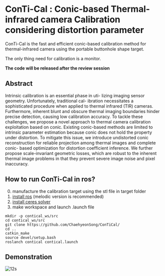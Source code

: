 # ConTi-Cal : Conic-based Thermal-infrared camera Calibration considering distortion parameter

ConTi-Cal is the fast and efficient conic-based calibration method for thermal-infrared camera using the portable buttonhole shape target. 

The only thing need for calibration is a monitor.

**The code will be released after the review session**

## Abstract
Intrinsic calibration is an essential phase in uti-
lizing imaging sensor geometry. Unfortunately, traditional cal-
ibration necessitates a sophisticated procedure when applied
to thermal infrared (TIR) cameras. Furthermore, inherent
blunt and obscure thermal imaging boundaries hinder precise
detection, causing low calibration accuracy. To tackle these
challenges, we propose a novel approach to thermal camera
calibration exploitation based on conic. Existing conic-based
methods are limited to intrinsic parameter estimation because
conic does not hold the property under distortion. To mitigate
this issue, we introduce undistorted conic reconstruction for
reliable projection among thermal images and complete conic-
based optimization for distortion coefficient inference. We
further propose scale-invariant geometric losses, which are
robust to the inherent thermal image problems in that they
prevent severe image noise and pixel inaccuracy.

## How to run ConTi-Cal in ros?
  0. manufacture the calibration target using the stl file in target folder
  1. <a href="http://wiki.ros.org/melodic/Installation/Ubuntu">install ros</a> (melodic version is recommended) 
  2. <a href="http://ceres-solver.org/installation.html">install ceres solver</a> 
  3. make workspace and launch .launch file
  ```
  mkdir -p contical_ws/src
  cd contical_ws/src
  git clone https://github.com/ChaehyeonSong/ConTiCal/
  cd ..
  catkin_make
  source devel/setup.bash
  roslanch contical contical.launch
  ```
## Demonstration
![12s](https://user-images.githubusercontent.com/106569301/194704702-db19ea73-7ec0-4402-9823-36763c5ce042.gif)

